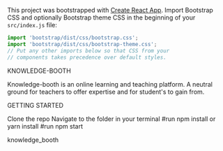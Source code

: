 This project was bootstrapped with [Create React App](https://github.com/facebookincubator/create-react-app).
Import Bootstrap CSS and optionally Bootstrap theme CSS in the beginning of your ```src/index.js``` file:

```js
import 'bootstrap/dist/css/bootstrap.css';
import 'bootstrap/dist/css/bootstrap-theme.css';
// Put any other imports below so that CSS from your
// components takes precedence over default styles.

```
KNOWLEDGE-BOOTH

Knowledge-booth is an online learning and teaching platform. A neutral ground for teachers to offer expertise and for student's
to gain from.

GETTING STARTED  

Clone the repo
Navigate to the folder in your terminal
#run npm install or yarn install
#run npm start








 knowledge_booth
